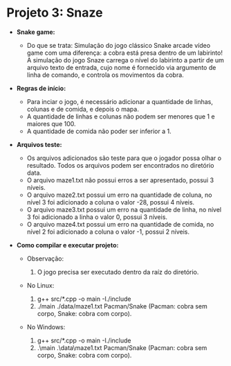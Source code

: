 # Projeto 3: Snaze

* **Snake game:**
    - Do que se trata:
        Simulação do jogo clássico Snake arcade vídeo game
    com uma diferença: a cobra está presa dentro de um labirinto!
    A simulação do jogo Snaze carrega o nível do labirinto a partir de um arquivo texto de entrada,
    cujo nome é fornecido via argumento de linha de comando, e controla os movimentos da cobra.

* **Regras de início:**
    - Para inciar o jogo, é necessário adicionar a quantidade de linhas, colunas e de comida, e depois o mapa.
    - A quantidade de linhas e colunas não podem ser menores que 1 e maiores que 100.
    - A quantidade de comida não poder ser inferior a 1.

* **Arquivos teste:**
    - Os arquivos adicionados são teste para que o jogador possa olhar o resultado. Todos os arquivos podem ser encontrados no diretório data.
    - O arquivo maze1.txt não possui erros a ser apresentado, possui 3 níveis.
    - O arquivo maze2.txt possui um erro na quantidade de coluna, no nível 3 foi adicionado a coluna o valor -28, possui 4 níveis.
    - O arquivo maze3.txt possui um erro na quantidade de linha, no nível 3 foi adicionado a linha o valor 0, possui 3 níveis.
    - O arquivo maze4.txt possui um erro na quantidade de comida, no nível 2 foi adicionado a coluna o valor -1, possui 2 níveis.

* **Como compilar e executar projeto:**

    - Observação: 
        1. O jogo precisa ser executado dentro da raíz do diretório.

    - No Linux:
        1. g++ src/*.cpp -o main -I./include
        2. ./main ./data/maze1.txt Pacman/Snake (Pacman: cobra sem corpo, Snake: cobra com corpo).
    - No Windows:
        1. g++ src/*.cpp -o main -I./include
        2. .\main .\data\maze1.txt Pacman/Snake (Pacman: cobra sem corpo, Snake: cobra com corpo).
